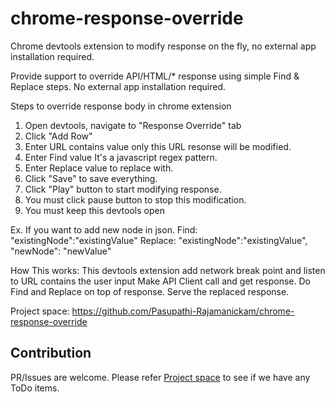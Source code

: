# chrome-response-override
Chrome devtools extension to modify response on the fly, no external app installation required.

Provide support to override API/HTML/* response using simple Find & Replace steps. No external app installation required.

Steps to override response body in chrome extension

1) Open devtools, navigate to "Response Override" tab 
2) Click "Add Row"
3) Enter URL contains value only this URL resonse will be modified.
4) Enter Find value It's a javascript regex pattern. 
5) Enter Replace value to replace with. 
6) Click "Save" to save everything.
7) Click "Play" button to start modifying response.
8) You must click pause button to stop this modification.
9) You must keep this devtools open

Ex. If you want to add new node in json. 
Find: "existingNode":"existingValue" 
Replace: "existingNode":"existingValue", "newNode": "newValue"

How This works: This devtools extension add network break point and listen to URL contains the user input Make API Client call and get response. Do Find and Replace on top of response. Serve the replaced response.

Project space: https://github.com/Pasupathi-Rajamanickam/chrome-response-override

## Contribution
PR/Issues are welcome. Please refer <a href="https://github.com/Pasupathi-Rajamanickam/chrome-response-override/projects">Project space</a> to see if we have any ToDo items.
